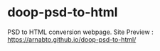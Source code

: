 # doop-psd-to-html
PSD to HTML conversion webpage.
Site Preview : https://arnabto.github.io/doop-psd-to-html/
